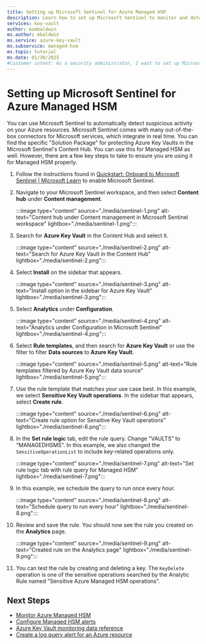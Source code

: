 ```yaml
---
title: Setting up Microsoft Sentinel for Azure Managed HSM
description: Learn how to set up Microsoft Sentinel to monitor and detect suspicious activity in your Azure Managed HSM.
services: key-vault
author: msmbaldwin
ms.author: mbaldwin
ms.service: azure-key-vault
ms.subservice: managed-hsm
ms.topic: tutorial
ms.date: 01/30/2025
#Customer intent: As a security administrator, I want to set up Microsoft Sentinel for Azure Managed HSM so I can monitor and detect suspicious activity effectively.
---
```


# Setting up Microsoft Sentinel for Azure Managed HSM

You can use Microsoft Sentinel to automatically detect suspicious activity on your Azure resources. Microsoft Sentinel comes with many out-of-the-box connectors for Microsoft services, which integrate in real time. You can find the specific "Solution Package" for protecting Azure Key Vaults in the Microsoft Sentinel's Content Hub. You can use this for Managed HSM as well. However, there are a few key steps to take to ensure you are using it for Managed HSM properly.

1. Follow the instructions found in [Quickstart: Onboard to Microsoft Sentinel | Microsoft Learn](/azure/sentinel/quickstart-onboard) to enable Microsoft Sentinel.
2. Navigate to your Microsoft Sentinel workspace, and then select **Content hub** under **Content management**.
  
   :::image type="content" source="./media/sentinel-1.png" alt-text="Content hub under Content management in Microsoft Sentinel workspace" lightbox="./media/sentinel-1.png":::
   
1. Search for **Azure Key Vault** in the Content Hub and select it.
   
   :::image type="content" source="./media/sentinel-2.png" alt-text="Search for Azure Key Vault in the Content Hub" lightbox="./media/sentinel-2.png":::
   
1. Select **Install** on the sidebar that appears.
   
   :::image type="content" source="./media/sentinel-3.png" alt-text="Install option in the sidebar for Azure Key Vault" lightbox="./media/sentinel-3.png":::
   
1. Select **Analytics** under **Configuration**.
   
   :::image type="content" source="./media/sentinel-4.png" alt-text="Analytics under Configuration in Microsoft Sentinel" lightbox="./media/sentinel-4.png":::
   
1. Select **Rule templates**, and then search for **Azure Key Vault** or use the filter to filter **Data sources** to **Azure Key Vault**.
  
   :::image type="content" source="./media/sentinel-5.png" alt-text="Rule templates filtered by Azure Key Vault data source" lightbox="./media/sentinel-5.png":::
   
1. Use the rule template that matches your use case best. In this example, we select **Sensitive Key Vault operations**. In the sidebar that appears, select **Create rule**.
   
   :::image type="content" source="./media/sentinel-6.png" alt-text="Create rule option for Sensitive Key Vault operations" lightbox="./media/sentinel-6.png":::
   
1. In the **Set rule logic** tab, edit the rule query. Change "VAULTS" to "MANAGEDHSMS". In this example, we also changed the `SensitiveOperationList` to include key-related operations only.
   
   :::image type="content" source="./media/sentinel-7.png" alt-text="Set rule logic tab with rule query for Managed HSM" lightbox="./media/sentinel-7.png":::
   
1. In this example, we schedule the query to run once every hour.
   
   :::image type="content" source="./media/sentinel-8.png" alt-text="Schedule query to run every hour" lightbox="./media/sentinel-8.png":::
   
1. Review and save the rule. You should now see the rule you created on the **Analytics** page.
   
   :::image type="content" source="./media/sentinel-9.png" alt-text="Created rule on the Analytics page" lightbox="./media/sentinel-9.png":::

1.  You can test the rule by creating and deleting a key. The `KeyDelete` operation is one of the sensitive operations searched by the Analytic Rule named "Sensitive Azure Managed HSM operations".

## Next Steps

- [Monitor Azure Managed HSM](logging-azure-monitor.md)
- [Configure Managed HSM alerts](configure-alerts.md)
- [Azure Key Vault monitoring data reference](../general/monitor-key-vault-reference.md)
- [Create a log query alert for an Azure resource](/azure/azure-monitor/platform/alerts-log)